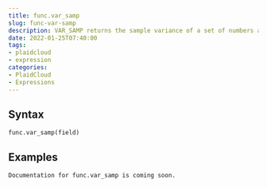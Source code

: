 ```yaml
---
title: func.var_samp
slug: func-var-samp
description: VAR_SAMP returns the sample variance of a set of numbers after discarding the nulls in this set
date: 2022-01-25T07:40:00
tags:
- plaidcloud
- expression
categories:
- PlaidCloud
- Expressions
---
```



## Syntax



```
func.var_samp(field)
```


## Examples



```
Documentation for func.var_samp is coming soon.
```
